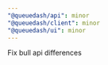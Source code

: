 ```yaml
---
"@queuedash/api": minor
"@queuedash/client": minor
"@queuedash/ui": minor
---
```


Fix bull api differences
